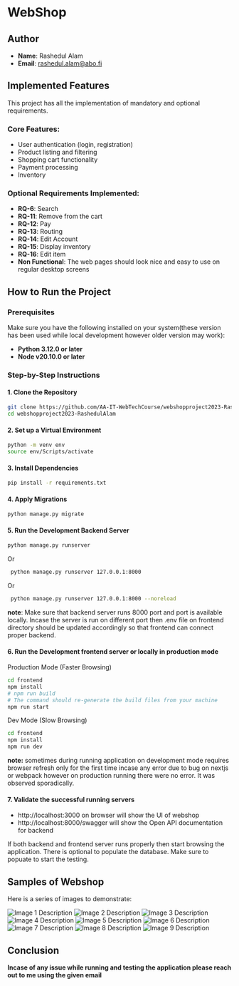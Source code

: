 # WebShop

## Author

- **Name**: Rashedul Alam
- **Email**: rashedul.alam@abo.fi

## Implemented Features

This project has all the implementation of mandatory and optional requirements.

### Core Features:

- User authentication (login, registration)
- Product listing and filtering
- Shopping cart functionality
- Payment processing
- Inventory

### Optional Requirements Implemented:

- **RQ-6**: Search
- **RQ-11**: Remove from the cart
- **RQ-12**: Pay
- **RQ-13**: Routing
- **RQ-14**: Edit Account
- **RQ-15**: Display inventory
- **RQ-16**: Edit item
- **Non Functional**: The web pages should look nice and easy to use on regular desktop screens

## How to Run the Project

### Prerequisites

Make sure you have the following installed on your system(these version has been used while local development however older version may work):

- **Python 3.12.0 or later**
- **Node v20.10.0 or later**

### Step-by-Step Instructions

#### 1. Clone the Repository

```bash
git clone https://github.com/AA-IT-WebTechCourse/webshopproject2023-RashedulAlam
cd webshopproject2023-RashedulAlam
```

#### 2. Set up a Virtual Environment

```bash
python -m venv env
source env/Scripts/activate
```

#### 3. Install Dependencies

```bash
pip install -r requirements.txt
```

#### 4. Apply Migrations

```bash
python manage.py migrate
```

#### 5. Run the Development Backend Server

```bash
python manage.py runserver
```

Or

```bash
 python manage.py runserver 127.0.0.1:8000
```

Or

```bash
 python manage.py runserver 127.0.0.1:8000 --noreload
```

**note**: Make sure that backend server runs 8000 port and port is available locally. Incase the server is run on different port then .env file on frontend directory should be updated accordingly so that frontend can connect proper backend.

#### 6. Run the Development frontend server or locally in production mode

Production Mode (Faster Browsing)

```bash
cd frontend
npm install
# npm run build
# The command should re-generate the build files from your machine
npm run start
```

Dev Mode (Slow Browsing)

```bash
cd frontend
npm install
npm run dev
```

**note:** sometimes during running application on development mode requires browser refresh only for the first time incase any error due to bug on nextjs or webpack however on production running there were no error. It was observed sporadically.

#### 7. Validate the successful running servers

- http://localhost:3000 on browser will show the UI of webshop
- http://localhost:8000/swagger will show the Open API documentation for backend

If both backend and frontend server runs properly then start browsing the application. There is optional to populate the database. Make sure to popuate to start the testing.

## Samples of Webshop

Here is a series of images to demonstrate:

![Image 1 Description](./demos/landing-page.png)
![Image 2 Description](./demos/swagger.png)
![Image 3 Description](./demos/account.png)
![Image 4 Description](./demos/database-seed.png)
![Image 5 Description](./demos/inventory-1.png)
![Image 6 Description](./demos/inventory-2.png)
![Image 7 Description](./demos/inventory-3.png)
![Image 8 Description](./demos/purchase-summary.png)
![Image 9 Description](./demos/validation-error.png)

## Conclusion

**Incase of any issue while running and testing the application please reach out to me using the given email**
